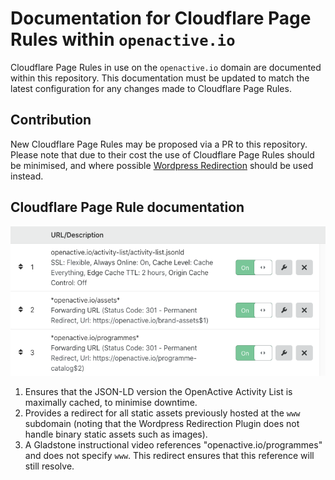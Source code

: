 # Documentation for Cloudflare Page Rules within `openactive.io`

Cloudflare Page Rules in use on the `openactive.io` domain are documented within this repository. This documentation must be updated to match the latest configuration for any changes made to Cloudflare Page Rules.

## Contribution

New Cloudflare Page Rules may be proposed via a PR to this repository. Please note that due to their cost the use of Cloudflare Page Rules should be minimised, and where possible [Wordpress Redirection](https://github.com/openactive/website/tree/master/redirection) should be used instead.

## Cloudflare Page Rule documentation

![Cloudflare Page Rules](cloudflare-page-rules.png)

1. Ensures that the JSON-LD version the OpenActive Activity List is maximally cached, to minimise downtime.
2. Provides a redirect for all static assets previously hosted at the `www` subdomain (noting that the Wordpress Redirection Plugin does not handle binary static assets such as images).
3. A Gladstone instructional video references "openactive.io/programmes" and does not specify `www`. This redirect ensures that this reference will still resolve.
